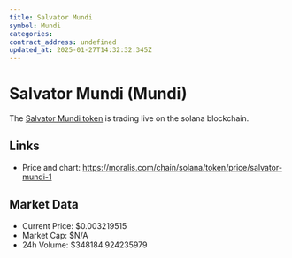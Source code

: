 ```yaml
---
title: Salvator Mundi
symbol: Mundi
categories: 
contract_address: undefined
updated_at: 2025-01-27T14:32:32.345Z
---
```


# Salvator Mundi (Mundi)
The [Salvator Mundi token](https://moralis.com/chain/solana/token/price/salvator-mundi-1) is trading live on the solana blockchain.

## Links
- Price and chart: https://moralis.com/chain/solana/token/price/salvator-mundi-1

## Market Data
- Current Price: $0.003219515
- Market Cap: $N/A
- 24h Volume: $348184.924235979
